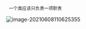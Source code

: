 ```aidl
 一个类应该只负责一项职责
```
![image-20210608110625355](https://gitee.com/duckgood/picture/raw/master/20210608110625.png)